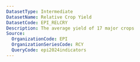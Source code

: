 ```yaml
---
DatasetType: Intermediate
DatasetName: Relative Crop Yield
DatasetCode: EPI_RELCRY
Description: The average yield of 17 major crops
Source:
  OrganizationCode: EPI
  OrganizationSeriesCode: RCY
  QueryCode: epi2024indicators
---
```

